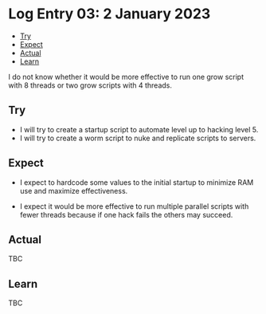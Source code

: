 # Log Entry 03: 2 January 2023

- [Try](#try)
- [Expect](#expect)
- [Actual](#actual)
- [Learn](#learn)

I do not know whether it would be more effective to run one grow script with 8 threads or two grow scripts with 4 threads.

## Try

- I will try to create a startup script to automate level up to hacking level 5.
- I will try to create a worm script to nuke and replicate scripts to servers.

## Expect

- I expect to hardcode some values to the initial startup to minimize RAM use and maximize effectiveness.

- I expect it would be more effective to run multiple parallel scripts with fewer threads because if one hack fails the others may succeed.

## Actual

TBC

## Learn

TBC
